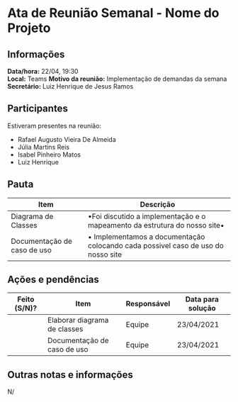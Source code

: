 # Ata de Reunião Semanal - Nome do Projeto

## Informações
**Data/hora:** 22/04, 19:30  
**Local:** Teams 
**Motivo da reunião:** Implementação de demandas da semana
**Secretário:** Luiz Henrique de Jesus Ramos  

## Participantes
Estiveram presentes na reunião:
- Rafael Augusto Vieira De Almeida
- Júlia Martins Reis
- Isabel Pinheiro Matos
- Luiz Henrique

## Pauta

Item | Descrição
---- | ----
Diagrama de Classes | •Foi discutido a implementação e o mapeamento da estrutura do nosso site• <br>
Documentação de caso de uso | • Implementamos a documentação colocando cada possivel caso de uso do nosso site


## Ações e pendências
| Feito (S/N)? | Item | Responsável | Data para solução |
| ---- | ---- | ---- | ---- |
| | Elaborar diagrama de classes | Equipe | 23/04/2021 |
| |Documentação de caso de uso | Equipe | 23/04/2021 |

## Outras notas e informações
N/
